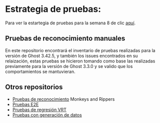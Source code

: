 # Estrategia de pruebas:

Para ver la estartegia de pruebas para la semana 8 de clic [aquí](https://drive.google.com/file/d/1zUkMoHK-1Ukpo-ktSir54X3wmQXuQ9bJ/view?usp=sharing).

## Pruebas de reconocimiento manuales

En este repositorio encontrará el inventario de pruebas realizadas para la versión de Ghost 3.42.5, y también los issues encontrados en su relaización, 
estas pruebas se hicieron tomando como base las realizadas previamente para la versión de Ghost 3.3.0 y se valido que los comportamientos se mantuvieran.

## Otros repositorios

- [Pruebas de reconocimiento](https://github.com/anderson0365/pruebasReconocimiento) Monkeys and Rippers
- [Pruebas E2E](https://github.com/anderson0365/escenariosPruebasCypressE2E)
- [Pruebas de regresión VRT](https://github.com/andres-benavides-andes/escenariosPruebasCypressE2E)
- [Pruebas con generación de datos](https://github.com/anderson0365/randomValueTest)

